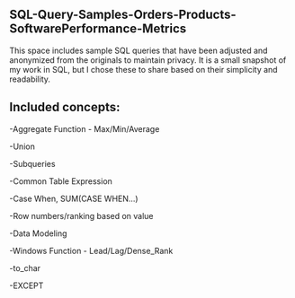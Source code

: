 ## SQL-Query-Samples-Orders-Products-SoftwarePerformance-Metrics
This space includes sample SQL queries that have been adjusted and anonymized from the originals to maintain privacy. 
It is a small snapshot of my work in SQL, but I chose these to share based on their simplicity and readability.

## Included concepts:
-Aggregate Function - Max/Min/Average

-Union

-Subqueries

-Common Table Expression

-Case When, SUM(CASE WHEN...)

-Row numbers/ranking based on value

-Data Modeling

-Windows Function - Lead/Lag/Dense_Rank

-to_char

-EXCEPT

